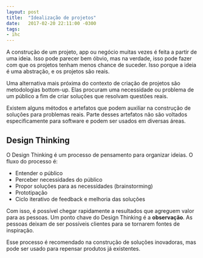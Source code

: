 ```yaml
---
layout: post
title:  "Idealização de projetos"
date:   2017-02-20 22:11:00 -0300
tags:
- ihc
---
```

A construção de um projeto, app ou negócio muitas vezes é feita a partir de 
uma ideia. Isso pode parecer bem óbvio, mas na verdade, isso pode fazer com
que os projetos tenham menos chance de suceder. Isso porque a ideia é uma
abstração, e os projetos são reais.

Uma alternativa mais próxima do contexto de criação de projetos são metodologias
bottom-up. Elas procuram uma necessidade ou problema de um público a fim
de criar soluções que resolvam questões reais.

Existem alguns métodos e artefatos que podem auxiliar na construção de soluções
para problemas reais. Parte desses artefatos não são voltados especificamente
para software e podem ser usados em diversas áreas.

## Design Thinking
O Design Thinking é um processo de pensamento para organizar ideias. O fluxo do
processo é:
* Entender o público
* Perceber necessidades do público
* Propor soluções para as necessidades (brainstorming)
* Prototipação
* Ciclo iterativo de feedback e melhoria das soluções

Com isso, é possível chegar rapidamente a resultados que agreguem valor para as pessoas.
Um ponto chave do Design Thinking é a **observação**. As pessoas deixam de
ser possíveis clientes para se tornarem fontes de inspiração.

Esse processo é recomendado na construção de soluções inovadoras, mas
pode ser usado para repensar produtos já existentes.
